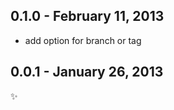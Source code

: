 
0.1.0 - February 11, 2013
-------------------------
* add option for branch or tag

0.0.1 - January 26, 2013
------------------------
:sparkles: